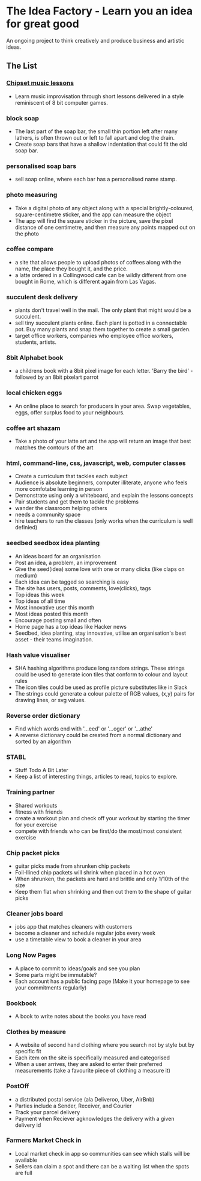 # The Idea Factory - Learn you an idea for great good
An ongoing project to think creatively and produce business and artistic ideas.

## The List

### [Chipset music lessons](./chipset_music_lessons.md)
- Learn music improvisation through short lessons delivered in a style reminiscent of 8 bit computer games.

### block soap
- The last part of the soap bar, the small thin portion left after many lathers, is often thrown out or left to fall apart and clog the drain.
- Create soap bars that have a shallow indentation that could fit the old soap bar.

### personalised soap bars
- sell soap online, where each bar has a personalised name stamp.

### photo measuring
- Take a digital photo of any object along with a special brightly-coloured, square-centimetre sticker, and the app can measure the object
- The app will find the square sticker in the picture, save the pixel distance of one centimetre, and then measure any points mapped out on the photo

### coffee compare
- a site that allows people to upload photos of coffees along with the name, the place they bought it, and the price.
- a latte ordered in a Collingwood cafe can be wildly different from one bought in Rome, which is different again from Las Vagas.

### succulent desk delivery
- plants don't travel well in the mail. The only plant that might would be a succulent. 
- sell tiny succulent plants online. Each plant is potted in a connectable pot. Buy many plants and snap them together to create a small garden.
- target office workers, companies who employee office workers, students, artists.

### 8bit Alphabet book
- a childrens book with a 8bit pixel image for each letter. 'Barry the bird' - followed by an 8bit pixelart parrot

### local chicken eggs
- An online place to search for producers in your area. Swap vegetables, eggs, offer surplus food to your neighbours.

### coffee art shazam
- Take a photo of your latte art and the app will return an image that best matches the contours of the art

### html, command-line, css, javascript, web, computer classes
- Create a curriculum that tackles each subject
- Audience is absolute beginners, computer illiterate, anyone who feels more comfotabe learning in person
- Demonstrate using only a whiteboard, and explain the lessons concepts
- Pair students and get them to tackle the problems
- wander the classroom helping others
- needs a community space
- hire teachers to run the classes (only works when the curriculum is well definied)

### seedbed seedbox idea planting
- An ideas board for an organisation
- Post an idea, a problem, an improvement
- Give the seed(idea) some love with one or many clicks (like claps on medium)
- Each idea can be tagged so searching is easy
- The site has users, posts, comments, love(clicks), tags
- Top ideas this week
- Top ideas of all time
- Most innovative user this month
- Most ideas posted this month
- Encourage posting small and often
- Home page has a top ideas like Hacker news
- Seedbed, idea planting, stay innovative, utilise an organisation's best asset - their teams imagination.

### Hash value visualiser
- SHA hashing algorithms produce long random strings. These strings could be used to generate icon tiles that conform to colour and layout rules
- The icon tiles could be used as profile picture substitutes like in Slack
- The strings could generate a colour palette of RGB values, (x,y) pairs for drawing lines, or svg values.

### Reverse order dictionary
- Find which words end with '...eed' or '...oger' or '...athe'
- A reverse dictionary could be created from a normal dictionary and sorted by an algorithm

### STABL
- Stuff Todo A Bit Later
- Keep a list of interesting things, articles to read, topics to explore.

### Training partner
- Shared workouts
- fitness with friends
- create a workout plan and check off your workout by starting the timer for your exercise
- compete with friends who can be first/do the most/most consistent exercise

### Chip packet picks
- guitar picks made from shrunken chip packets
- Foil-llined chip packets will shrink when placed in a hot oven
- When shrunken, the packets are hard and brittle and only 1/10th of the size
- Keep them flat when shrinking and then cut them to the shape of guitar picks

### Cleaner jobs board
- jobs app that matches cleaners with customers
- become a cleaner and schedule regular jobs every week
- use a timetable view to book a cleaner in your area

### Long Now Pages
- A place to commit to ideas/goals and see you plan
- Some parts might be immutable?
- Each account has a public facing page (Make it your homepage to see your commitments regularly)

### Bookbook
- A book to write notes about the books you have read

### Clothes by measure
- A website of second hand clothing where you search not by style but by specific fit
- Each item on the site is specifically measured and categorised
- When a user arrives, they are asked to enter their preferred measurements (take a favourite piece of clothing a measure it)

### PostOff
- a distributed postal service (ala Deliveroo, Uber, AirBnb)
- Parties include a Sender, Receiver, and Courier
- Track your parcel delivery
- Payment when Reciever agknowledges the delivery with a given delivery id

### Farmers Market Check in
- Local market check in app so communities can see which stalls will be available
- Sellers can claim a spot and there can be a waiting list when the spots are full

